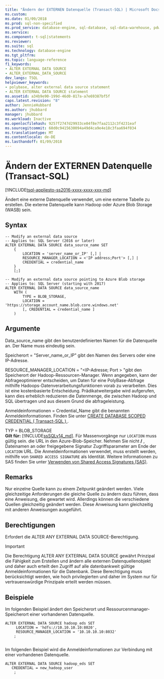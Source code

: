 ```yaml
---
title: "Ändern der EXTERNEN Datenquelle (Transact-SQL) | Microsoft Docs"
ms.custom: 
ms.date: 01/09/2018
ms.prod: sql-non-specified
ms.prod_service: database-engine, sql-database, sql-data-warehouse, pdw
ms.service: 
ms.component: t-sql|statements
ms.reviewer: 
ms.suite: sql
ms.technology: database-engine
ms.tgt_pltfrm: 
ms.topic: language-reference
f1_keywords:
- ALTER EXTERNAL DATA SOURCE
- ALTER_EXTERNAL_DATA_SOURCE
dev_langs: TSQL
helpviewer_keywords:
- polybase, alter external data source statement
- ALTER EXTERNAL DATA SOURCE statement
ms.assetid: a34b9e90-199d-46d0-817a-a7e69387bf5f
caps.latest.revision: "8"
author: JennieHubbard
ms.author: jhubbard
manager: jhubbard
ms.workload: Inactive
ms.openlocfilehash: 9257f2747d29933ce04f8e7faa2112c3f4231eaf
ms.sourcegitcommit: 60d0c9415630094a49d4ca9e4e18c3faa694f034
ms.translationtype: MT
ms.contentlocale: de-DE
ms.lasthandoff: 01/09/2018
---
```

# <a name="alter-external-data-source-transact-sql"></a>Ändern der EXTERNEN Datenquelle (Transact-SQL)
[!INCLUDE[tsql-appliesto-ss2016-xxxx-xxxx-xxx-md](../../includes/tsql-appliesto-ss2016-xxxx-xxxx-xxx-md.md)]

  Ändert eine externe Datenquelle verwendet, um eine externe Tabelle zu erstellen. Die externe Datenquelle kann Hadoop oder Azure Blob Storage (WASB) sein.
  
## <a name="syntax"></a>Syntax  
  
```  
-- Modify an external data source
-- Applies to: SQL Server (2016 or later)
ALTER EXTERNAL DATA SOURCE data_source_name SET
    {   
        LOCATION = 'server_name_or_IP' [,] |
        RESOURCE_MANAGER_LOCATION = <'IP address;Port'> [,] |
        CREDENTIAL = credential_name
    }  
    [;]  

-- Modify an external data source pointing to Azure Blob storage
-- Applies to: SQL Server (starting with 2017)
ALTER EXTERNAL DATA SOURCE data_source_name
    WITH (
        TYPE = BLOB_STORAGE,
        LOCATION = 'https://storage_account_name.blob.core.windows.net'
        [, CREDENTIAL = credential_name ]
    )  
```  
  
## <a name="arguments"></a>Argumente  
 Data_source_name gibt den benutzerdefinierten Namen für die Datenquelle an. Der Name muss eindeutig sein.
  
 Speicherort = "Server_name_or_IP" gibt den Namen des Servers oder eine IP-Adresse.
  
 RESOURCE_MANAGER_LOCATION = "\<IP-Adresse; Port > "gibt den Speicherort der Hadoop-Ressourcen-Manager. Wenn angegeben, kann der Abfrageoptimierer entscheiden, um Daten für eine PolyBase-Abfrage mithilfe Hadoops-Datenverarbeitungsfunktionen vorab zu verarbeiten. Dies ist eine kostenbasierte Entscheidung. Prädikatweitergabe wird aufgerufen, kann dies erheblich reduzieren die Datenmenge, die zwischen Hadoop und SQL übertragen und aus diesem Grund die abfrageleistung.
  
 Anmeldeinformationen = Credential_Name gibt die benannten Anmeldeinformationen. Finden Sie unter [CREATE DATABASE SCOPED CREDENTIAL &#40; Transact-SQL &#41; ](../../t-sql/statements/create-database-scoped-credential-transact-sql.md).

TYP = BLOB_STORAGE   
**Gilt für:** [!INCLUDE[ssSQLv14_md](../../includes/sssqlv14-md.md)].
Für Massenvorgänge nur `LOCATION` muss gültig sein. die URL in den Azure-Blob-Speicher. Nehmen Sie nicht  **/** , Dateinamen an oder freigegebene Signatur Zugriffsparameter am Ende der `LOCATION` URL.
Die Anmeldeinformationen verwendet, muss erstellt werden, mithilfe von `SHARED ACCESS SIGNATURE` als Identität. Weitere Informationen zu SAS finden Sie unter [Verwenden von Shared Access Signatures (SAS)](https://docs.microsoft.com/azure/storage/storage-dotnet-shared-access-signature-part-1).

  
  
## <a name="remarks"></a>Remarks
 Nur einzelne Quelle kann zu einem Zeitpunkt geändert werden. Viele gleichzeitige Anforderungen die gleiche Quelle zu ändern dazu führen, dass eine Anweisung, die gewartet wird. Allerdings können die verschiedene Quellen gleichzeitig geändert werden. Diese Anweisung kann gleichzeitig mit anderen Anweisungen ausgeführt.
  
## <a name="permissions"></a>Berechtigungen  
 Erfordert die ALTER ANY EXTERNAL DATA SOURCE-Berechtigung.
 > [!IMPORTANT]  
 >  Die Berechtigung ALTER ANY EXTERNAL DATA SOURCE gewährt Prinzipal die Fähigkeit zum Erstellen und ändern alle externen Datenquellenobjekt und daher auch erteilt den Zugriff auf alle datenbankweit gültige Anmeldeinformationen für die Datenbank. Diese Berechtigung muss berücksichtigt werden, wie hoch privilegierten und daher im System nur für vertrauenswürdige Prinzipale erteilt werden müssen.

  
## <a name="examples"></a>Beispiele  
 Im folgenden Beispiel ändert den Speicherort und Ressourcenmanager-Speicherort einer vorhandenen Datenquelle.
  
```  
ALTER EXTERNAL DATA SOURCE hadoop_eds SET
     LOCATION = 'hdfs://10.10.10.10:8020',
     RESOURCE_MANAGER_LOCATION = '10.10.10.10:8032'
    ;
  
```  

 Im folgenden Beispiel wird die Anmeldeinformationen zur Verbindung mit einer vorhandenen Datenquelle.
  
```  
ALTER EXTERNAL DATA SOURCE hadoop_eds SET
   CREDENTIAL = new_hadoop_user
    ;
```
